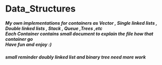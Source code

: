 # Data_Structures
##### My own implementations for containers as Vector , Single linked lists , Double linked lists , Stack , Queue ,Trees ,etc <br> Each Container contains small document to explain the file how that container go <br> Have fun and enjoy :)
##### small reminder doubly linked list and binary tree need more work
